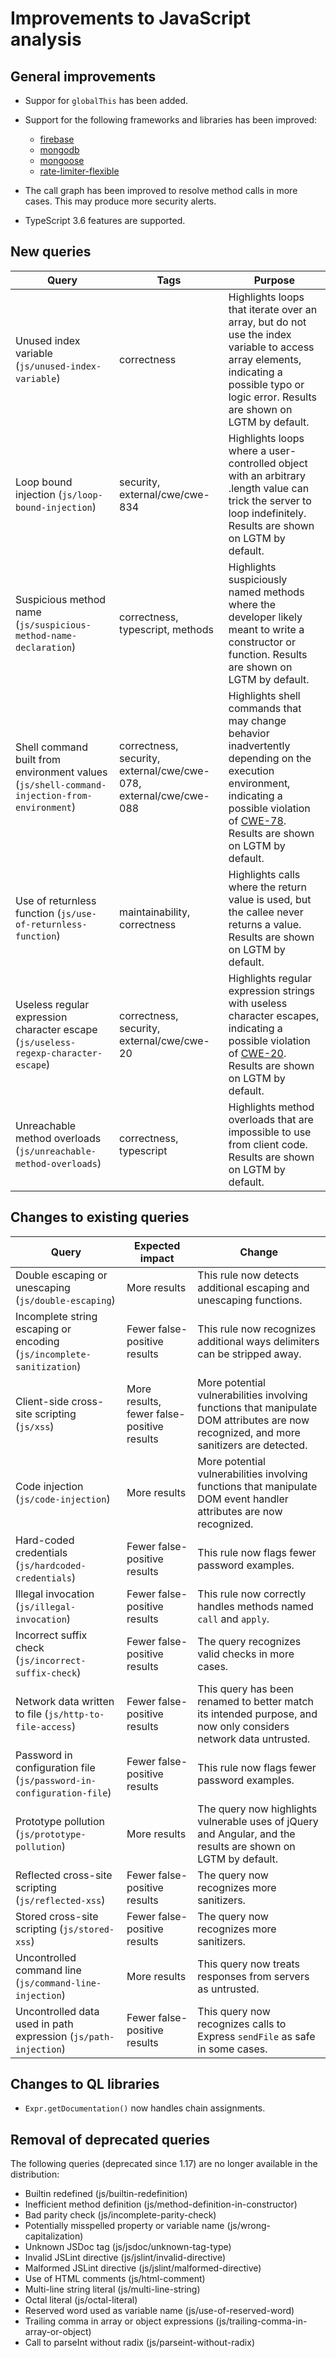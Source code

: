 # Improvements to JavaScript analysis

## General improvements

* Suppor for `globalThis` has been added.

* Support for the following frameworks and libraries has been improved:
  - [firebase](https://www.npmjs.com/package/firebase)
  - [mongodb](https://www.npmjs.com/package/mongodb)
  - [mongoose](https://www.npmjs.com/package/mongoose)
  - [rate-limiter-flexible](https://www.npmjs.com/package/rate-limiter-flexible)

* The call graph has been improved to resolve method calls in more cases. This may produce more security alerts.

* TypeScript 3.6 features are supported.


## New queries

| **Query**                                                                 | **Tags**                                                          | **Purpose**                                                                                                                                                                            |
|---------------------------------------------------------------------------|-------------------------------------------------------------------|----------------------------------------------------------------------------------------------------------------------------------------------------------------------------------------|
| Unused index variable (`js/unused-index-variable`)                        | correctness                                                       | Highlights loops that iterate over an array, but do not use the index variable to access array elements, indicating a possible typo or logic error. Results are shown on LGTM by default. |
| Loop bound injection (`js/loop-bound-injection`)                          | security, external/cwe/cwe-834                                      | Highlights loops where a user-controlled object with an arbitrary .length value can trick the server to loop indefinitely. Results are shown on LGTM by default. |
| Suspicious method name (`js/suspicious-method-name-declaration`)          | correctness, typescript, methods                                  | Highlights suspiciously named methods where the developer likely meant to write a constructor or function. Results are shown on LGTM by default. |
| Shell command built from environment values (`js/shell-command-injection-from-environment`) | correctness, security, external/cwe/cwe-078, external/cwe/cwe-088 | Highlights shell commands that may change behavior inadvertently depending on the execution environment, indicating a possible violation of [CWE-78](https://cwe.mitre.org/data/definitions/78.html). Results are shown on LGTM by default.|
| Use of returnless function (`js/use-of-returnless-function`)              | maintainability, correctness                                      | Highlights calls where the return value is used, but the callee never returns a value. Results are shown on LGTM by default. |
| Useless regular expression character escape (`js/useless-regexp-character-escape`) | correctness, security, external/cwe/cwe-20 | Highlights regular expression strings with useless character escapes, indicating a possible violation of [CWE-20](https://cwe.mitre.org/data/definitions/20.html). Results are shown on LGTM by default. |
| Unreachable method overloads (`js/unreachable-method-overloads`)          | correctness, typescript                                           | Highlights method overloads that are impossible to use from client code. Results are shown on LGTM by default. |

## Changes to existing queries

| **Query**                      | **Expected impact**          | **Change**                                                                |
|--------------------------------|------------------------------|---------------------------------------------------------------------------|
| Double escaping or unescaping (`js/double-escaping`) | More results | This rule now detects additional escaping and unescaping functions. |
| Incomplete string escaping or encoding (`js/incomplete-sanitization`) | Fewer false-positive results | This rule now recognizes additional ways delimiters can be stripped away. |
| Client-side cross-site scripting (`js/xss`) | More results, fewer false-positive results | More potential vulnerabilities involving functions that manipulate DOM attributes are now recognized, and more sanitizers are detected. |
| Code injection (`js/code-injection`) | More results | More potential vulnerabilities involving functions that manipulate DOM event handler attributes are now recognized. |
| Hard-coded credentials (`js/hardcoded-credentials`) | Fewer false-positive results | This rule now flags fewer password examples. |
| Illegal invocation (`js/illegal-invocation`) | Fewer false-positive results | This rule now correctly handles methods named `call` and `apply`. |
| Incorrect suffix check (`js/incorrect-suffix-check`) | Fewer false-positive results | The query recognizes valid checks in more cases. |
| Network data written to file (`js/http-to-file-access`) | Fewer false-positive results | This query has been renamed to better match its intended purpose, and now only considers network data untrusted. | 
| Password in configuration file (`js/password-in-configuration-file`) | Fewer false-positive results | This rule now flags fewer password examples. |
| Prototype pollution (`js/prototype-pollution`) | More results | The query now highlights vulnerable uses of jQuery and Angular, and the results are shown on LGTM by default. |
| Reflected cross-site scripting (`js/reflected-xss`) | Fewer false-positive results | The query now recognizes more sanitizers. |
| Stored cross-site scripting (`js/stored-xss`) | Fewer false-positive results | The query now recognizes more sanitizers. |
| Uncontrolled command line (`js/command-line-injection`) | More results | This query now treats responses from servers as untrusted. |
| Uncontrolled data used in path expression (`js/path-injection`) | Fewer false-positive results | This query now recognizes calls to Express `sendFile` as safe in some cases. |

## Changes to QL libraries

* `Expr.getDocumentation()` now handles chain assignments.

## Removal of deprecated queries

The following queries (deprecated since 1.17) are no longer available in the distribution:

* Builtin redefined (js/builtin-redefinition)
* Inefficient method definition (js/method-definition-in-constructor)
* Bad parity check (js/incomplete-parity-check)
* Potentially misspelled property or variable name (js/wrong-capitalization)
* Unknown JSDoc tag (js/jsdoc/unknown-tag-type)
* Invalid JSLint directive (js/jslint/invalid-directive)
* Malformed JSLint directive (js/jslint/malformed-directive)
* Use of HTML comments (js/html-comment)
* Multi-line string literal (js/multi-line-string)
* Octal literal (js/octal-literal)
* Reserved word used as variable name (js/use-of-reserved-word)
* Trailing comma in array or object expressions (js/trailing-comma-in-array-or-object)
* Call to parseInt without radix (js/parseint-without-radix)
